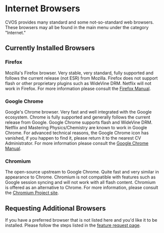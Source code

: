 # Internet Browsers

CVOS provides many standard and some not-so-standard web browsers.  These browsers may all be found in the main menu under the category "Internet."

## Currently Installed Browsers

### Firefox

Mozilla's Firefox browser.  Very stable, very standard, fully supported and follows the current release (not ESR) from Mozilla.  Firefox does not support flash or other proprietary plugins such as WideVine DRM.  Netflix will not work in Firefox.  For more information please consult the [Firefox Manual](https://support.mozilla.org/en-US/products/firefox).


### Google Chrome

Google's Chrome browser.  Very fast and well integrated with the Google ecosystem.  Chrome is fully supported and generally follows the current release from Google.  Google Chrome supports flash and WideVine DRM.  Netflix and Mastering Physics/Chemistry are known to work in Google Chrome.  For advanced technical reasons, the Google Chrome icon has vanished, if you happen to find it, please return it to the nearest CV Administrator.  For more information please consult the [Google Chrome Manual](https://support.google.com/chrome/#topic=3227046).


### Chromium

The open-source upstream to Google Chrome.  Quite fast and very similar in appearance to Chrome.  Chromium is not compatible with features such as Google session syncing and will not work with all flash content.  Chromium is offered as an alternative to Chrome.  For more information, please consult the [Chromium Project site](https://www.chromium.org/Home).


## Requesting Additional Browsers

If you have a preferred browser that is not listed here and you'd like it to be installed.  Please follow the steps listed in the [feature request page](bugs-and-features.md).
